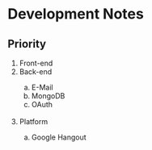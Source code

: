 <h1>Development Notes</h1>

<h2>Priority</h2>
<ol type="1">
  <li>Front-end</li>
  <li>Back-end</li>
    <ol type="a">
      <li>E-Mail</li>
      <li>MongoDB</li>
      <li>OAuth</li>
    </ol>
  </br>
  <li>Platform</li>
    <ol type="a">
      <li>Google Hangout</li>
    </ol>
</ol>
